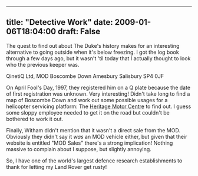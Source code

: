 
---
title: "Detective Work"
date: 2009-01-06T18:04:00
draft: False
---

The quest to find out about The Duke's history makes for an interesting alternative to going outside when it's below freezing.   I got the log book through a few days ago, but it wasn't 'til today that I actually thought to look who the previous keeper was.

QinetiQ Ltd,
MOD Boscombe Down
Amesbury
Salisbury
SP4 0JF

On April Fool's Day, 1997, they registered him on a Q plate because the date of first registration was unknown.   Very interesting!  Didn't take long to find a map of Boscombe Down and work out some possible usages for a helicopter servicing platform:  The [Heritage Motor Centre](http://www.heritage-motor-centre.co.uk/shop/heritage-certificates/index.html) to find out.  I guess some sloppy employee needed to get it on the road but couldn't be bothered to work it out.

Finally, Witham didn't mention that it wasn't a direct sale from the MOD.  Obviously they didn't say it <span style="font-style: italic;">was</span> an MOD vehicle either, but given that their website is entitled "MOD Sales" there's a strong implication!  Nothing massive to complain about I suppose, but slightly annoying.

So, I have one of the world's largest defence research establishments to thank for letting my Land Rover get rusty!